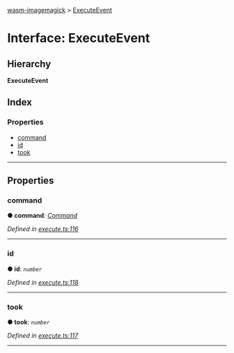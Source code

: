 [wasm-imagemagick](../README.md) > [ExecuteEvent](../interfaces/executeevent.md)

# Interface: ExecuteEvent

## Hierarchy

**ExecuteEvent**

## Index

### Properties

* [command](executeevent.md#command)
* [id](executeevent.md#id)
* [took](executeevent.md#took)

---

## Properties

<a id="command"></a>

###  command

**● command**: *[Command](../#command)*

*Defined in [execute.ts:116](https://github.com/KnicKnic/WASM-ImageMagick/blob/866c245/src/execute.ts#L116)*

___
<a id="id"></a>

###  id

**● id**: *`number`*

*Defined in [execute.ts:118](https://github.com/KnicKnic/WASM-ImageMagick/blob/866c245/src/execute.ts#L118)*

___
<a id="took"></a>

###  took

**● took**: *`number`*

*Defined in [execute.ts:117](https://github.com/KnicKnic/WASM-ImageMagick/blob/866c245/src/execute.ts#L117)*

___

